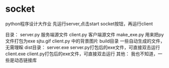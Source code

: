 ﻿# socket
python程序设计大作业
先运行server,点击start socket按钮，再运行client


目录：
server.py 服务端源文件
client.py 客户端源文件
make_exe.py 用来把py文件打包为exe
sjtu.gif   client.py 中的背景图片
build目录  一些自动生成的文件，无需理睬
dist目录：
		server.exe server.py打包后的exe文件，可直接双击运行
		client.exe client.py打包后的exe文件，可直接双击运行
		其他：
			我也不知道，一些是动态链接库
